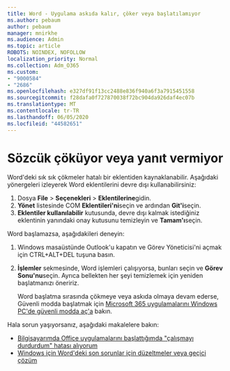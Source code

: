 ```yaml
---
title: Word - Uygulama askıda kalır, çöker veya başlatılamıyor
ms.author: pebaum
author: pebaum
manager: mnirkhe
ms.audience: Admin
ms.topic: article
ROBOTS: NOINDEX, NOFOLLOW
localization_priority: Normal
ms.collection: Adm_O365
ms.custom:
- "9000584"
- "2686"
ms.openlocfilehash: e327df91f13cc2488e836f940a6f3a7915451558
ms.sourcegitcommit: f28dafa0f727870038f72bc904da926daf4ec07b
ms.translationtype: MT
ms.contentlocale: tr-TR
ms.lasthandoff: 06/05/2020
ms.locfileid: "44582651"
---
```

# <a name="word-crashes-or-doesnt-respond"></a>Sözcük çöküyor veya yanıt vermiyor

Word'deki sık sık çökmeler hatalı bir eklentiden kaynaklanabilir. Aşağıdaki yönergeleri izleyerek Word eklentilerini devre dışı kullanabilirsiniz:

1. Dosya **File**  >  **Seçenekleri**  >  **Eklentilerine**gidin.
2. **Yönet** listesinde COM **Eklentileri'ni**seçin ve ardından **Git'i**seçin.
3. **Eklentiler kullanılabilir** kutusunda, devre dışı kalmak istediğiniz eklentinin yanındaki onay kutusunu temizleyin ve **Tamam'ı**seçin.

Word başlamazsa, aşağıdakileri deneyin:

1.   Windows masaüstünde Outlook'u kapatın ve Görev Yöneticisi'ni açmak için CTRL+ALT+DEL tuşuna basın. 
2. **İşlemler** sekmesinde, Word işlemleri çalışıyorsa, bunları seçin ve **Görev Sonu'nu**seçin. Ayrıca bellekten her şeyi temizlemek için yeniden başlatmanızı öneririz.

    Word başlatma sırasında çökmeye veya askıda olmaya devam ederse, Güvenli modda başlatmak için [Microsoft 365 uygulamalarını Windows PC'de güvenli modda aç'a](https://support.office.com/article/Open-Office-apps-in-safe-mode-on-a-Windows-PC-dedf944a-5f4b-4afb-a453-528af4f7ac72) bakın.

Hala sorun yaşıyorsanız, aşağıdaki makalelere bakın: 
- [Bilgisayarımda Office uygulamalarını başlattığımda "çalışmayı durdurdum" hatası alıyorum](https://support.office.com/article/52bd7985-4e99-4a35-84c8-2d9b8301a2fa)
- [Windows için Word'deki son sorunlar için düzeltmeler veya geçici çözüm](https://support.office.com/article/bf6bf17c-2807-4871-83ce-e337ae8f0b86)